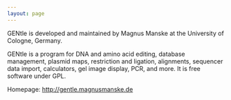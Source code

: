 ```yaml
---
layout: page
---
```


GENtle is developed and maintained by Magnus Manske at the University of Cologne, Germany.

GENtle is a program for DNA and amino acid editing, database management, plasmid maps, restriction and ligation, alignments, sequencer data import, calculators, gel image display, PCR, and more. It is free software under GPL.

Homepage: http://gentle.magnusmanske.de
